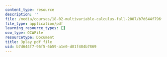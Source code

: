 ```yaml
---
content_type: resource
description: ''
file: /media/courses/18-02-multivariable-calculus-fall-2007/b7d644f796f56b59a1e0d81f484b7869_wu8kXZSAp20.pdf
file_type: application/pdf
learning_resource_types: []
ocw_type: OCWFile
resourcetype: Document
title: 3play pdf file
uid: b7d644f7-96f5-6b59-a1e0-d81f484b7869
---
```

